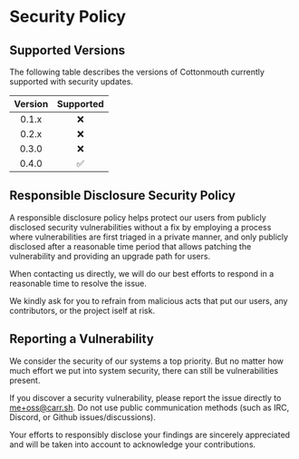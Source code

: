 # Security Policy

## Supported Versions

The following table describes the versions of Cottonmouth currently supported with security updates.

| Version | Supported |
| :-----: | :-------: |
| 0.1.x   | ❌        |
| 0.2.x   | ❌        |
| 0.3.0   | ❌        |
| 0.4.0   | ✅        |

## Responsible Disclosure Security Policy

A responsible disclosure policy helps protect our users from publicly disclosed security vulnerabilities without a fix by employing a process where vulnerabilities are first triaged in a private manner, and only publicly disclosed after a reasonable time period that allows patching the vulnerability and providing an upgrade path for users.

When contacting us directly, we will do our best efforts to respond in a reasonable time to resolve the issue.

We kindly ask for you to refrain from malicious acts that put our users, any contributors, or the project iself at risk.

## Reporting a Vulnerability

We consider the security of our systems a top priority. But no matter how much effort we put into system security, there can still be vulnerabilities present.

If you discover a security vulnerability, please report the issue directly to me+oss@carr.sh. Do not use public communication methods (such as IRC, Discord, or Github issues/discussions).

Your efforts to responsibly disclose your findings are sincerely appreciated and will be taken into account to acknowledge your contributions.
